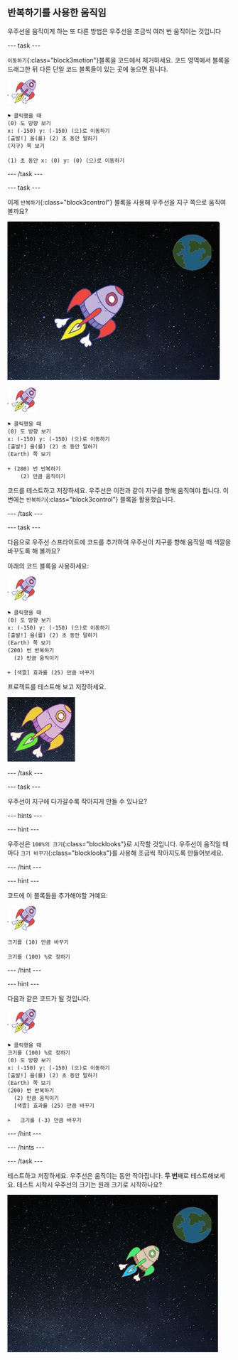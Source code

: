 ## 반복하기를 사용한 움직임

우주선을 움직이게 하는 또 다른 방법은 우주선을 조금씩 여러 번 움직이는 것입니다

\--- task \---

`이동하기`{:class="block3motion"}블록을 코드에서 제거하세요. 코드 영역에서 블록을 드래그한 뒤 다른 단일 코드 블록들이 있는 곳에 놓으면 됩니다.

![우주선 스프라이트](images/sprite-spaceship.png)

```blocks3
⚑ 클릭했을 때
(0) 도 방향 보기
x: (-150) y: (-150) (으)로 이동하기
[출발!] 을(를) (2) 초 동안 말하기
(지구) 쪽 보기

(1) 초 동안 x: (0) y: (0) (으)로 이동하기
```

\--- /task \---

\--- task \---

이제 `반복하기`{:class="block3control"} 블록을 사용해 우주선을 지구 쪽으로 움직여 볼까요?

![우주선 움직임 테스트](images/space-animate-stage.png)

![우주선 스프라이트](images/sprite-spaceship.png)

```blocks3
⚑ 클릭했을 때
(0) 도 방향 보기
x: (-150) y: (-150) (으)로 이동하기
[출발!] 을(를) (2) 초 동안 말하기
(Earth) 쪽 보기

+ (200) 번 반복하기 
    (2) 만큼 움직이기
```

코드를 테스트하고 저장하세요. 우주선은 이전과 같이 지구를 향해 움직여야 합니다. 이번에는 `반복하기`{:class="block3control"} 블록을 활용했습니다.

\--- /task \---

\--- task \---

다음으로 우주선 스프라이트에 코드를 추가하여 우주선이 지구를 향해 움직일 때 색깔을 바꾸도록 해 볼까요?

아래의 코드 블록을 사용하세요:

![우주선 스프라이트](images/sprite-spaceship.png)

```blocks3
⚑ 클릭했을 때
(0) 도 방향 보기
x: (-150) y: (-150) (으)로 이동하기
[출발!] 을(를) (2) 초 동안 말하기
(Earth) 쪽 보기
(200) 번 반복하기 
  (2) 만큼 움직이기

+ [색깔] 효과를 (25) 만큼 바꾸기
```

프로젝트를 테스트해 보고 저장하세요.

![우주석 색바꾸기 테스트](images/space-colour-test.png)

\--- /task \---

\--- task \---

우주선이 지구에 다가갈수록 작아지게 만들 수 있나요?

\--- hints \---

\--- hint \---

우주선은 `100%의 크기`{:class="blocklooks"}로 시작할 것입니다. 우주선이 움직일 때마다 `크기 바꾸기`{:class="blocklooks"}를 사용해 조금씩 작아지도록 만들어보세요.

\--- /hint \---

\--- hint \---

코드에 이 블록들을 추가해야할 거예요:

![우주선 스프라이트](images/sprite-spaceship.png)

```blocks3
크기를 (10) 만큼 바꾸기

크기를 (100) %로 정하기
```

\--- /hint \---

\--- hint \---

다음과 같은 코드가 될 것입니다.

![우주선 스프라이트](images/sprite-spaceship.png)

```blocks3
⚑ 클릭했을 때
크기를 (100) %로 정하기
(0) 도 방향 보기
x: (-150) y: (-150) (으)로 이동하기
[출발!] 을(를) (2) 초 동안 말하기
(Earth) 쪽 보기
(200) 번 반복하기 
  (2) 만큼 움직이기
  [색깔] 효과를 (25) 만큼 바꾸기

+   크기를 (-3) 만큼 바꾸기
```

\--- /hint \---

\--- /hints \---

\--- /task \---

테스트하고 저장하세요. 우주선은 움직이는 동안 작아집니다. **두 번**째로 테스트해보세요. 테스트 시작시 우주선의 크기는 원래 크기로 시작하나요?

![우주선 작아지기 테스트](images/space-size-test.png)